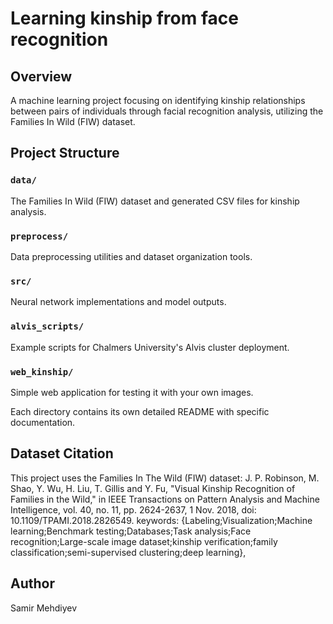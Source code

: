 # Learning kinship from face recognition

## Overview
A machine learning project focusing on identifying kinship relationships between pairs of individuals through facial recognition analysis, utilizing the Families In Wild (FIW) dataset.

## Project Structure

### `data/`
The Families In Wild (FIW) dataset and generated CSV files for kinship analysis.

### `preprocess/`
Data preprocessing utilities and dataset organization tools.

### `src/`
Neural network implementations and model outputs.

### `alvis_scripts/`
Example scripts for Chalmers University's Alvis cluster deployment.

### `web_kinship/`
Simple web application for testing it with your own images.


Each directory contains its own detailed README with specific documentation.

## Dataset Citation
This project uses the Families In The Wild (FIW) dataset:
J. P. Robinson, M. Shao, Y. Wu, H. Liu, T. Gillis and Y. Fu, "Visual Kinship Recognition of Families in the Wild," in IEEE Transactions on Pattern Analysis and Machine Intelligence, vol. 40, no. 11, pp. 2624-2637, 1 Nov. 2018, doi: 10.1109/TPAMI.2018.2826549.
keywords: {Labeling;Visualization;Machine learning;Benchmark testing;Databases;Task analysis;Face recognition;Large-scale image dataset;kinship verification;family classification;semi-supervised clustering;deep learning},

## Author
Samir Mehdiyev